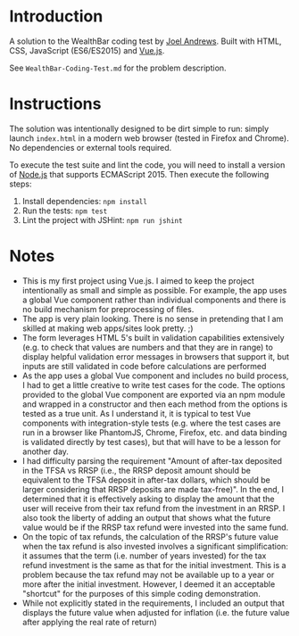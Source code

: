 # Introduction

A solution to the WealthBar coding test by [Joel Andrews](https://github.com/OldSneerJaw). Built with HTML, CSS, JavaScript (ES6/ES2015) and [Vue.js](https://vuejs.org/).

See `WealthBar-Coding-Test.md` for the problem description.

# Instructions

The solution was intentionally designed to be dirt simple to run: simply launch `index.html` in a modern web browser (tested in Firefox and Chrome). No dependencies or external tools required.

To execute the test suite and lint the code, you will need to install a version of [Node.js](https://nodejs.org/en/download/) that supports ECMAScript 2015. Then execute the following steps:

1. Install dependencies: `npm install`
2. Run the tests: `npm test`
3. Lint the project with JSHint: `npm run jshint`

# Notes

- This is my first project using Vue.js. I aimed to keep the project intentionally as small and simple as possible. For example, the app uses a global Vue component rather than individual components and there is no build mechanism for preprocessing of files.
- The app is very plain looking. There is no sense in pretending that I am skilled at making web apps/sites look pretty. ;)
- The form leverages HTML 5's built in validation capabilities extensively (e.g. to check that values are numbers and that they are in range) to display helpful validation error messages in browsers that support it, but inputs are still validated in code before calculations are performed
- As the app uses a global Vue component and includes no build process, I had to get a little creative to write test cases for the code. The options provided to the global Vue component are exported via an npm module and wrapped in a constructor and then each method from the options is tested as a true unit. As I understand it, it is typical to test Vue components with integration-style tests (e.g. where the test cases are run in a browser like PhantomJS, Chrome, Firefox, etc. and data binding is validated directly by test cases), but that will have to be a lesson for another day.
- I had difficulty parsing the requirement "Amount of after-tax deposited in the TFSA vs RRSP (i.e., the RRSP deposit amount should be equivalent to the TFSA deposit in after-tax dollars, which should be larger considering that RRSP deposits are made tax-free)". In the end, I determined that it is effectively asking to display the amount that the user will receive from their tax refund from the investment in an RRSP. I also took the liberty of adding an output that shows what the future value would be if the RRSP tax refund were invested into the same fund.
- On the topic of tax refunds, the calculation of the RRSP's future value when the tax refund is also invested involves a significant simplification: it assumes that the term (i.e. number of years invested) for the tax refund investment is the same as that for the initial investment. This is a problem because the tax refund may not be available up to a year or more after the initial investment. However, I deemed it an acceptable "shortcut" for the purposes of this simple coding demonstration.
- While not explicitly stated in the requirements, I included an output that displays the future value when adjusted for inflation (i.e. the future value after applying the real rate of return)
